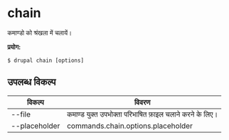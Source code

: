 # chain
कमाण्डो को श्रंखला में चलायें।

**प्रयोग:**
```
$ drupal chain [options] 
```

## उपलब्ध विकल्प
विकल्प | विवरण
-------|-------------
--file | कमाण्ड युक्त उपभोक्ता परिभाषित फ़ाइल चलाने करने के लिए।
--placeholder | commands.chain.options.placeholder

